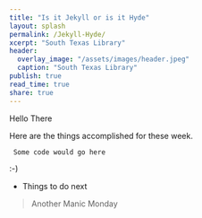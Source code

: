 ```yaml
---
title: "Is it Jekyll or is it Hyde"
layout: splash
permalink: /Jekyll-Hyde/
xcerpt: "South Texas Library"
header:
  overlay_image: "/assets/images/header.jpeg"
  caption: "South Texas Library"
publish: true
read_time: true
share: true
---
```


Hello There

Here are the things accomplished for these week.

` Some code would go here`

:-)

* Things to do next

> Another Manic Monday